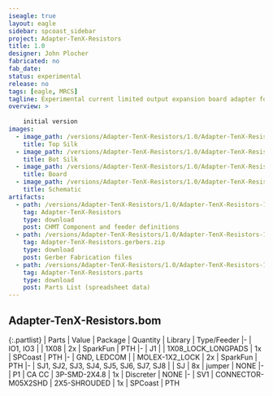 ```yaml
---
iseagle: true
layout: eagle
sidebar: spcoast_sidebar
project: Adapter-TenX-Resistors
title: 1.0
designer: John Plocher
fabricated: no
fab_date: 
status: experimental
release: no
tags: [eagle, MRCS]
tagline: Experimental current limited output expansion board adapter for MRCS cpNode evolution
overview: >
    
    initial version
images:
  - image_path: /versions/Adapter-TenX-Resistors/1.0/Adapter-TenX-Resistors-1.0.top.brd.png
    title: Top Silk
  - image_path: /versions/Adapter-TenX-Resistors/1.0/Adapter-TenX-Resistors-1.0.bot.brd.png
    title: Bot Silk
  - image_path: /versions/Adapter-TenX-Resistors/1.0/Adapter-TenX-Resistors-1.0.brd.png
    title: Board
  - image_path: /versions/Adapter-TenX-Resistors/1.0/Adapter-TenX-Resistors-1.0.sch.png
    title: Schematic
artifacts:
  - path: /versions/Adapter-TenX-Resistors/1.0/Adapter-TenX-Resistors-1.0.dpv
    tag: Adapter-TenX-Resistors
    type: download
    post: CHMT Component and feeder definitions
  - path: /versions/Adapter-TenX-Resistors/1.0/Adapter-TenX-Resistors-1.0.gerbers.zip
    tag: Adapter-TenX-Resistors.gerbers.zip
    type: download
    post: Gerber Fabrication files
  - path: /versions/Adapter-TenX-Resistors/1.0/Adapter-TenX-Resistors-1.0.parts.csv
    tag: Adapter-TenX-Resistors.parts
    type: download
    post: Parts List (spreadsheet data)
---
```


## Adapter-TenX-Resistors.bom

{:.partlist}
| Parts | Value | Package | Quantity | Library | Type/Feeder
|-
| IO1, IO3 |  | 1X08 | 2x | SparkFun | PTH
|-
| J1 |  | 1X08_LOCK_LONGPADS | 1x | SPCoast | PTH
|-
| GND, LEDCOM |  | MOLEX-1X2_LOCK | 2x | SparkFun | PTH
|-
| SJ1, SJ2, SJ3, SJ4, SJ5, SJ6, SJ7, SJ8 |  | SJ | 8x | jumper | NONE
|-
| P1 | CA   CC | 3P-SMD-2X4.8 | 1x | Discreter | NONE
|-
| SV1 | CONNECTOR-M05X2SHD | 2X5-SHROUDED | 1x | SPCoast | PTH
